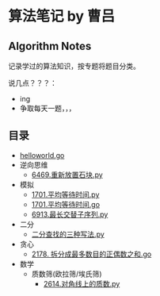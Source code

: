 # 算法笔记 by 曹吕

## Algorithm Notes

记录学过的算法知识，按专题将题目分类。

说几点？？？：
- ing
- 争取每天一题，，，

## 目录

- [helloworld.go](golang/helloworld.go)
- 逆向思维
  - [6469.重新放置石块.py](python/6469.重新放置石块.py)
- 模拟
  - [1701.平均等待时间.py](python/1701.平均等待时间.py)
  - [1701.平均等待时间.go](golang/1701.平均等待时间.go)
  - [6913.最长交替子序列.py](python/6913.最长交替子序列.py)
- 二分
  - [二分查找的三种写法.py](python/二分查找的三种写法.py)
- 贪心
  - [2178. 拆分成最多数目的正偶数之和.go](golang/2178.拆分成最多数目的正偶数.go)
- 数学
  - 质数筛(欧拉筛/埃氏筛)
    - [2614.对角线上的质数.py](python/2614.对角线上的质数.py)
